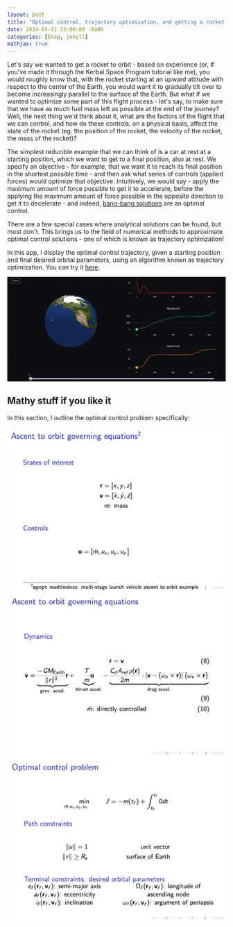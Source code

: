 ```yaml
---
layout: post
title: "Optimal control, trajectory optimization, and getting a rocket to space"
date: 2024-01-11 12:00:00 -0400
categories: [blog, jekyll]
mathjax: true
---
```



Let's say we wanted to get a rocket to orbit - based on experience (or, if you've made it through the Kerbal Space Program tutorial like me), you would roughly know that, with the rocket starting at an upward attitude with respect to the center of the Earth, you would want it to gradually tilt over to become increasingly parallel to the surface of the Earth. But what if we wanted to optimize some part of this flight process - let's say, to make sure that we have as much fuel mass left as possible at the end of the journey? Well, the next thing we'd think about it, what are the factors of the flight that we can control, and how do these controls, on a physical basis, affect the state of the rocket (eg. the position of the rocket, the velocity of the rocket, the mass of the rocket)?

The simplest reducible example that we can think of is a car at rest at a starting position, which we want to get to a final position, also at rest. We specify an objective - for example, that we want it to reach its final position in the shortest possible time - and then ask what series of controls (applied forces) would optimize that objective. Intuitively, we would say - apply the maximum amount of force possible to get it to accelerate, before the applying the maximum amount of force possible in the opposite direction to get it to decelerate - and indeed, [bang-bang solutions](https://en.wikipedia.org/wiki/Bang%E2%80%93bang_control) are an optimal control.

There are a few special cases where analytical solutions can be found, but most don't. This brings us to the field of numerical methods to approximate optimal control solutions - one of which is known as trajectory optimization!

In this app, I display the optimal control trajectory, given a starting position and final desired orbital parameters, using an algorithm known as trajectory optimization. You can try it [here](https://rocket-optimal-control.streamlit.app/).

![The app in a nutshell](/assets/rocket.gif)


## Mathy stuff if you like it

In this section, I outline the optimal control problem specifically:

![](/assets/optimalcontrol-1.png)
![](/assets/optimalcontrol-2.png)
![](/assets/optimalcontrol-3.png)




